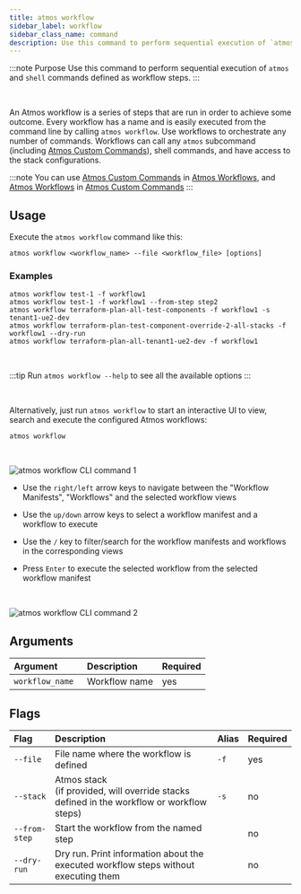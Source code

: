 ```yaml
---
title: atmos workflow
sidebar_label: workflow
sidebar_class_name: command
description: Use this command to perform sequential execution of `atmos` and `shell` commands defined as workflow steps.
---
```


:::note Purpose
Use this command to perform sequential execution of `atmos` and `shell` commands defined as workflow steps.
:::

<br/>

An Atmos workflow is a series of steps that are run in order to achieve some outcome. Every workflow has a name and is easily executed from the
command line by calling `atmos workflow`. Use workflows to orchestrate any number of commands. Workflows can call any `atmos` subcommand (including
[Atmos Custom Commands](/core-concepts/custom-commands)), shell commands, and have access to the stack configurations.

:::note
You can use [Atmos Custom Commands](/core-concepts/custom-commands) in [Atmos Workflows](/core-concepts/workflows),
and [Atmos Workflows](/core-concepts/workflows)
in [Atmos Custom Commands](/core-concepts/custom-commands)
:::

## Usage

Execute the `atmos workflow` command like this:

```shell
atmos workflow <workflow_name> --file <workflow_file> [options]
```

### Examples

```shell
atmos workflow test-1 -f workflow1
atmos workflow test-1 -f workflow1 --from-step step2
atmos workflow terraform-plan-all-test-components -f workflow1 -s tenant1-ue2-dev
atmos workflow terraform-plan-test-component-override-2-all-stacks -f workflow1 --dry-run
atmos workflow terraform-plan-all-tenant1-ue2-dev -f workflow1
```

<br/>

:::tip
Run `atmos workflow --help` to see all the available options
:::

<br/>

Alternatively, just run `atmos workflow` to start an interactive UI to view, search and execute the configured Atmos workflows:

```shell
atmos workflow
```

<br/>

![`atmos workflow` CLI command 1](/img/cli/workflow/atmos-workflow-command-1.png)

- Use the `right/left` arrow keys to navigate between the "Workflow Manifests", "Workflows" and the selected workflow views

- Use the `up/down` arrow keys to select a workflow manifest and a workflow to execute

- Use the `/` key to filter/search for the workflow manifests and workflows in the corresponding views

- Press `Enter` to execute the selected workflow from the selected workflow manifest

<br/>

![`atmos workflow` CLI command 2](/img/cli/workflow/atmos-workflow-command-2.png)

## Arguments

| Argument         | Description   | Required |
|:-----------------|:--------------|:---------|
| `workflow_name ` | Workflow name | yes      |

## Flags

| Flag          | Description                                                                                   | Alias | Required |
|:--------------|:----------------------------------------------------------------------------------------------|:------|:---------|
| `--file`      | File name where the workflow is defined                                                       | `-f`  | yes      |
| `--stack`     | Atmos stack<br/>(if provided, will override stacks defined in the workflow or workflow steps) | `-s`  | no       |
| `--from-step` | Start the workflow from the named step                                                        |       | no       |
| `--dry-run`   | Dry run. Print information about the executed workflow steps without executing them           |       | no       |
